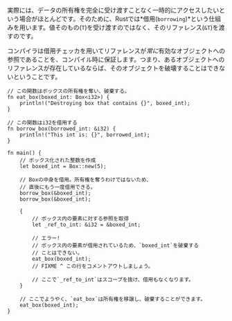 <!-- Most of the time, we'd like to access data without taking ownership over
it. To accomplish this, Rust uses a *borrowing* mechanism. Instead of
passing objects by-value (`T`), objects can be passed by reference (`&T`).  -->
実際には、データの所有権を完全に受け渡すことなく一時的にアクセスしたいという場合がほとんどです。そのために、Rustでは*借用(`borrowing`)*という仕組みを用います。値そのもの(`T`)を受け渡すのではなく、そのリファレンス(`&T`)を渡すのです。

<!-- The compiler statically guarantees (via its borrow checker) that references  -->
<!-- *always* point to valid objects. That is, while references to an object
exist, the object cannot be destroyed. -->
コンパイラは借用チェッカを用いてリファレンスが*常に*有効なオブジェクトへの参照であることを、コンパイル時に保証します。つまり、あるオブジェクトへのリファレンスが存在しているならば、そのオブジェクトを破壊することはできないということです。

``` rust,editable
// この関数はボックスの所有権を奪い、破棄する。
fn eat_box(boxed_int: Box<i32>) {
    println!("Destroying box that contains {}", boxed_int);
}

// この関数はi32を借用する
fn borrow_box(borrowed_int: &i32) {
    println!("This int is: {}", borrowed_int);
}

fn main() {
    // ボックス化された整数を作成
    let boxed_int = Box::new(5);

    // Boxの中身を借用。所有権を奪うわけではないため、
    // 直後にもう一度借用できる。
    borrow_box(&boxed_int);
    borrow_box(&boxed_int);

    {
        // ボックス内の要素に対する参照を取得
        let _ref_to_int: &i32 = &boxed_int;

        // エラー!
        // ボックス内の要素が借用されているため、`boxed_int`を破棄する
        // ことはできない。
        eat_box(boxed_int);
        // FIXME ^ この行をコメントアウトしましょう。

        // ここで`_ref_to_int`はスコープを抜け、借用もなくなります。
    }

    // ここでようやく、`eat_box`は所有権を移譲し、破棄することができます。
    eat_box(boxed_int);
}

```
